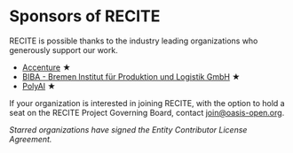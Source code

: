 # Sponsors of RECITE 

RECITE is possible thanks to the industry leading organizations who generously support our work. 

* [Accenture](https://www.accenture.com/) &bigstar; 
* [BIBA - Bremen lnstitut für Produktion und Logistik GmbH](https://www.biba.uni-bremen.de/) &bigstar; 
* [PolyAI](https://www.polyai.com/) &bigstar; 

If your organization is interested in joining RECITE, with the option to hold a seat on the RECITE Project Governing Board, contact join@oasis-open.org.

*Starred organizations have signed the Entity Contributor License Agreement.* 
